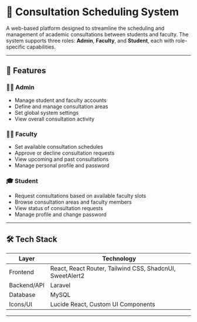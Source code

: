 # 📅 Consultation Scheduling System

A web-based platform designed to streamline the scheduling and management of academic consultations between students and faculty. The system supports three roles: **Admin**, **Faculty**, and **Student**, each with role-specific capabilities.

---

## 🚀 Features

### 👨‍💼 Admin
- Manage student and faculty accounts
- Define and manage consultation areas
- Set global system settings
- View overall consultation activity

### 👩‍🏫 Faculty
- Set available consultation schedules
- Approve or decline consultation requests
- View upcoming and past consultations
- Manage personal profile and password

### 🎓 Student
- Request consultations based on available faculty slots
- Browse consultation areas and faculty members
- View status of consultation requests
- Manage profile and change password

---

## 🛠 Tech Stack

| Layer        | Technology                                                |
|--------------|-----------------------------------------------------------|
| Frontend     | React, React Router, Tailwind CSS, ShadcnUI, SweetAlert2  |
| Backend/API  | Laravel                                                   |
| Database     | MySQL                                                     |
| Icons/UI     | Lucide React, Custom UI Components                        |

---



